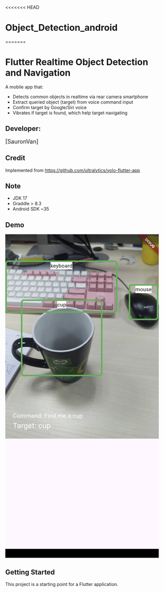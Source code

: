<<<<<<< HEAD
# Object_Detection_android
=======
# Flutter Realtime Object Detection and Navigation

A mobile app that:
- Detects common objects in realtime via rear camera smartphone
- Extract queried object (target) from voice command input
- Confirm target by Google/Siri voice
- Vibrates if target is found, which help target navigating

## Developer: 
<span style="font-size: 18px;">[SauronVan]

## Credit
Implemented from https://github.com/ultralytics/yolo-flutter-app

## Note
- JDK 17
- Graddle > 8.3
- Android SDK ~35

## Demo

![Demo](assets/demo2.jpg "Demo")

## Getting Started

This project is a starting point for a Flutter application.
